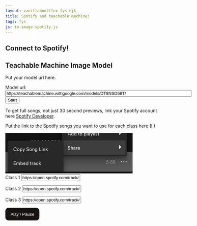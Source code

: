 ```yaml
---
layout: vanillabootflex-fys.njk
title: Spotify and teachable machine!
tags: fys
js: tm-image-spotify.js
---
```


<style>
    .play {
      min-width: max-content;
      margin-bottom: .8rem;
      padding: .8rem 1rem;
      border-radius: 10px;
      border: 0;
      background: #191414;
      color: #fff;
      cursor: pointer;
    }

    .play:hover {
      background: #1Db954;
    }

    /* bold */
    .bold {
        font-weight: bold;
    }

  </style>



## Connect to Spotify!

<h2>Teachable Machine Image Model</h2>

Put your model url here.

<label>Model url:</label><input type="text" id="modelUrl" value="https://teachablemachine.withgoogle.com/models/DT8NSD58T/" size="70"/>
<br/>
<button type="button" id="start-button">Start</button>
<div id="webcam-container"></div>

<div id="label-container"></div>
</div>


To get full songs, not just 30 second previews, link your Spotify account here [Spotify Developer](https://developer.spotify.com/).

Put the link to the Spotify songs you want to use for each class here (I )

<img width="400" src="/img/spotify-song-url.jpg" alt="Spotify song url" />

<div class="form-group">
<label for="class-1-input">Class 1</label>
  <input class="episode form-control" value="https://open.spotify.com/track/0ccCwNzXvr1Yoz91vKz31Z?si=32ea5f929a47439e"
  id="class-1-input"
  >
  </input>

  <label for="class-2-input">Class 2</label>
  <input class="episode form-control" id="class-2-input" value="https://open.spotify.com/track/5UwxXr09qj5qVRicg94pQn?si=c1738972d9b94939">
  </input>

  <label>Class 3</label>
  <input class="episode form-control" value="https://open.spotify.com/track/5Zsr1AWKUcxDGMlIaDXFru?si=f4928d9e1e0d4335">
  </input>
</div>

<div class="episodes">

<button class="play" id="play">Play / Pause</button>
</div>

<div id="embed-iframe"></div>

<script src="https://open.spotify.com/embed-podcast/iframe-api/v1" async></script>
<script src="https://cdn.jsdelivr.net/npm/@tensorflow/tfjs@1.3.1/dist/tf.min.js"></script>
<script src="https://cdn.jsdelivr.net/npm/@teachablemachine/image@0.8/dist/teachablemachine-image.min.js"></script>